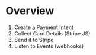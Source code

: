 # Overview


1. Create a Payment Intent
2. Collect Card Details (Stripe JS)
3. Send it to Stripe
4. Listen to Events (webhooks)


